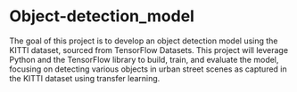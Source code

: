 # Object-detection_model
The goal of this project is to develop an object detection model using the KITTI dataset, sourced from TensorFlow Datasets. This project will leverage Python and the TensorFlow library to build, train, and evaluate the model, focusing on detecting various objects in urban street scenes as captured in the KITTI dataset using transfer learning.
